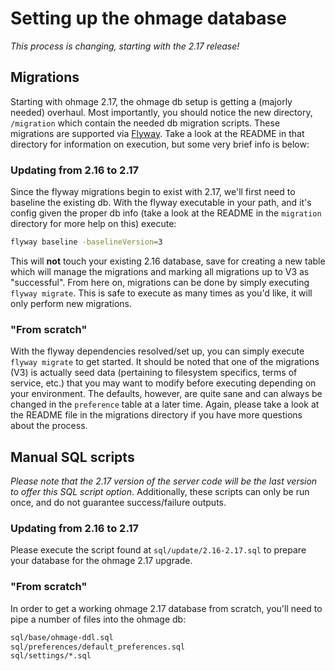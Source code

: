 # Setting up the ohmage database
*This process is changing, starting with the 2.17 release!*

## Migrations
Starting with ohmage 2.17, the ohmage db setup is getting a (majorly needed) overhaul.  Most importantly, you should notice the new directory, `/migration` which contain the needed db migration scripts. These migrations are supported via [Flyway](http://flywaydb.org/).  Take a look at the README in that directory for information on execution, but some very brief info is below:
### Updating from 2.16 to 2.17
Since the flyway migrations begin to exist with 2.17, we'll first need to baseline the existing db.  With the flyway executable in your path, and it's config given the proper db info (take a look at the README in the `migration` directory for more help on this) execute:
```bash
flyway baseline -baselineVersion=3
```
This will **not** touch your existing 2.16 database, save for creating a new table which will manage the migrations and marking all migrations up to V3 as "successful".  From here on, migrations can be done by simply executing `flyway migrate`. This is safe to execute as many times as you'd like, it will only perform new migrations.
### "From scratch"
With the flyway dependencies resolved/set up, you can simply execute `flyway migrate` to get started.  It should be noted that one of the migrations (V3) is actually seed data (pertaining to filesystem specifics, terms of service, etc.) that you may want to modify before executing depending on your environment.  The defaults, however, are quite sane and can always be changed in the `preference` table at a later time.  Again, please take a look at the README file in the migrations directory if you have more questions about the process. 

## Manual SQL scripts
*Please note that the 2.17 version of the server code will be the last version to offer this SQL script option*. Additionally, these scripts can only be run once, and do not guarantee success/failure outputs.
### Updating from 2.16 to 2.17
Please execute the script found at `sql/update/2.16-2.17.sql` to prepare your database for the ohmage 2.17 upgrade.
### "From scratch"
In order to get a working ohmage 2.17 database from scratch, you'll need to pipe a number of files into the ohmage db:
```bash
sql/base/ohmage-ddl.sql
sql/preferences/default_preferences.sql
sql/settings/*.sql
```